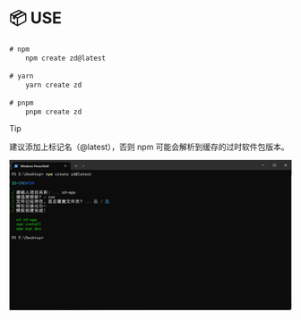 # 📦 USE

```shell
# npm
    npm create zd@latest

# yarn
    yarn create zd

# pnpm
    pnpm create zd
```

> [!TIP]
> 建议添加上标记名（@latest），否则 npm 可能会解析到缓存的过时软件包版本。
<p align="center"><img  src=".github/image/demo.png"></p>
